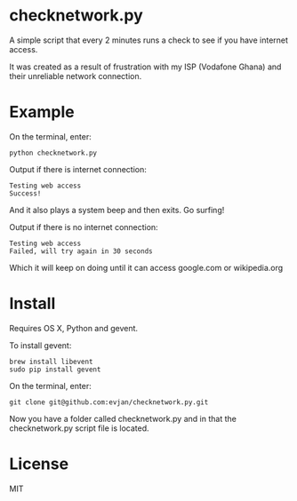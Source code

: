 checknetwork.py
===============

A simple script that every 2 minutes runs a check to see if you have internet access. 

It was created as a result of frustration with my ISP (Vodafone Ghana) and their unreliable network connection.

Example
=======

On the terminal, enter:

    python checknetwork.py
    
Output if there is internet connection:

    Testing web access
    Success!

And it also plays a system beep and then exits. Go surfing!

Output if there is no internet connection:

    Testing web access
    Failed, will try again in 30 seconds

Which it will keep on doing until it can access google.com or wikipedia.org

Install
=======

Requires OS X, Python and gevent.

To install gevent:

    brew install libevent
    sudo pip install gevent

On the terminal, enter:

    git clone git@github.com:evjan/checknetwork.py.git

Now you have a folder called checknetwork.py and in that the checknetwork.py script file is located.

License
=======

MIT
